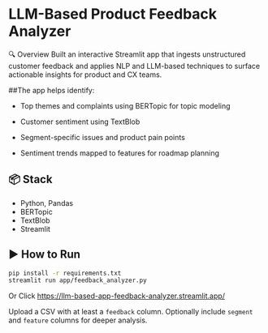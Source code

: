 # LLM-Based Product Feedback Analyzer

🔍 Overview
Built an interactive Streamlit app that ingests unstructured customer feedback and applies NLP and LLM-based techniques to surface actionable insights for product and CX teams.

##The app helps identify:

- Top themes and complaints using BERTopic for topic modeling

- Customer sentiment using TextBlob

- Segment-specific issues and product pain points

- Sentiment trends mapped to features for roadmap planning

## 📦 Stack
- Python, Pandas
- BERTopic
- TextBlob
- Streamlit

## ▶️ How to Run
```bash
pip install -r requirements.txt
streamlit run app/feedback_analyzer.py
```
Or 
Click https://llm-based-app-feedback-analyzer.streamlit.app/

Upload a CSV with at least a `feedback` column. Optionally include `segment` and `feature` columns for deeper analysis.
